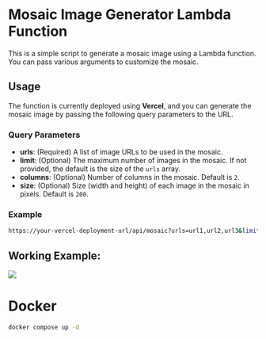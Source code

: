# Mosaic Image Generator Lambda Function

This is a simple script to generate a mosaic image using a Lambda function. You can pass various arguments to customize the mosaic.

## Usage

The function is currently deployed using **Vercel**, and you can generate the mosaic image by passing the following query parameters to the URL.

### Query Parameters

- **urls**: (Required) A list of image URLs to be used in the mosaic.
- **limit**: (Optional) The maximum number of images in the mosaic. If not provided, the default is the size of the `urls` array.
- **columns**: (Optional) Number of columns in the mosaic. Default is `2`.
- **size**: (Optional) Size (width and height) of each image in the mosaic in pixels. Default is `200`.

### Example

```bash
https://your-vercel-deployment-url/api/mosaic?urls=url1,url2,url3&limit=5&columns=3&size=150
```

## Working Example:

<img src="https://mosaic-lambda.vercel.app/api?size=300&columns=2&limit=4&urls=https://github.com/user-attachments/assets/6717bbe6-1d9a-4738-85af-3b1aea5d2328,https://github.com/user-attachments/assets/c74803d1-187b-4959-8ce6-a3bfee38c073,https://github.com/user-attachments/assets/1ae482bc-c862-4643-a8dd-7f3f02599f80,https://github.com/user-attachments/assets/87014d69-6cc7-49fe-a893-4a75f9fc732d" />

# Docker

```bash
docker compose up -d
```